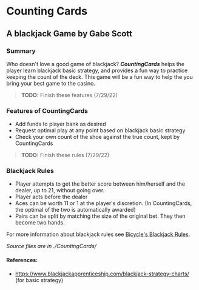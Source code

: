 # Counting Cards 

## A blackjack Game by Gabe Scott

### Summary
Who doesn't love a good game of blackjack? ***CountingCards*** helps the player learn blackjack basic strategy, and provides a fun way to practice keeping the count of the deck. This game will be a fun way to help the you bring your best game to the casino. 

> **TODO:** Finish these features (7/29/22)

### Features of CountingCards
- Add funds to player bank as desired
- Request optimal play at any point based on blackjack basic strategy
- Check your own count of the shoe against the true count, kept by CountingCards

> **TODO:** Finish these rules (7/29/22)

### Blackjack Rules

- Player attempts to get the better score between him/herself and the dealer, up to 21, without going over. 
- Player acts before the dealer
- Aces can be worth 11 or 1 at the player's discretion. (In CountingCards, the optimal of the two is automatically awarded)
- Pairs can be split by matching the size of the original bet. They then become two hands.

For more information about blackjack rules see [Bicycle's Blackjack Rules](https://bicyclecards.com/how-to-play/blackjack/).

*Source files are in ./CountingCards/*

#### References:
- https://www.blackjackapprenticeship.com/blackjack-strategy-charts/ (for basic strategy)
